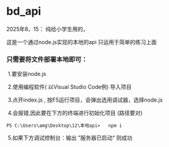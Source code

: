 # bd_api
2025年8，15：
纯给小学生用的，


这是一个通过node.js实现的本地的api
只运用于简单的练习上面

### 只需要将文件部署本地即可：

​		1.要安装node.js

​		2.使用编程软件( 以Visual Studio Code例) 导入项目

​		3.点开index.js , 按F5运行项目，会弹出选用调试器，选择node.js

​		4.会报错,因此要在下方的终端进行初始化项目   (路径要对)

```
PS C:\Users\amg\Desktop\12\本地api>   npm i
```

​		5.如果下方调试控制台：输出   ”服务器已启动“   则成功
